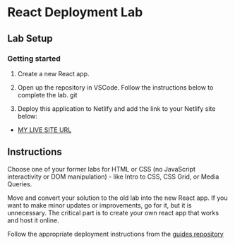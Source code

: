 # React Deployment Lab

## Lab Setup

### Getting started

1. Create a new React app.

1. Open up the repository in VSCode. Follow the instructions below to complete the lab.
git 
1. Deploy this application to Netlify and add the link to your Netlify site below:

- [MY LIVE SITE URL](bespoke-bunny-6beff1.netlify.app)

## Instructions

Choose one of your former labs for HTML or CSS (no JavaScript interactivity or DOM manipulation) - like Intro to CSS, CSS Grid, or Media Queries.

Move and convert your solution to the old lab into the new React app. If you want to make minor updates or improvements, go for it, but it is unnecessary. The critical part is to create your own react app that works and host it online.

Follow the appropriate deployment instructions from the [guides repository](https://github.com/pursuit-curriculum-resources/guide-deployment)
